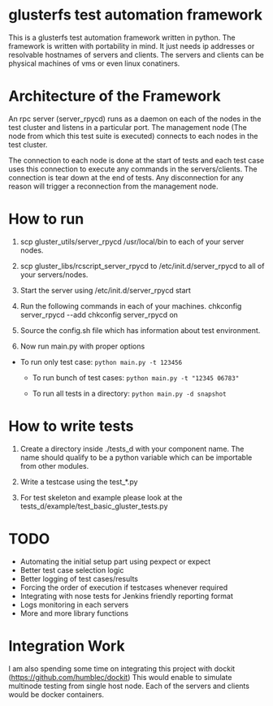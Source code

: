 glusterfs test automation framework
==============================================

This is a glusterfs test automation framework written in python. The framework
is written with portability in mind. It just needs ip addresses or resolvable
hostnames of servers and clients. The servers and clients can be physical machines
of vms or even linux conatiners.

Architecture of the Framework
==============================
An rpc server (server_rpycd) runs as a daemon on each of the nodes in the test
cluster and listens in a particular port. The management node (The node from which
this test suite is executed) connects to each nodes in the test cluster.

The connection to each node is done at the start of tests and each test case uses
this connection to execute any commands in the servers/clients. The connection is
tear down at the end of tests. Any disconnection for any reason will trigger a
reconnection from the management node.


How to run
=============

1. scp gluster_utils/server_rpycd /usr/local/bin to each of your server nodes.

2. scp gluster_libs/rcscript_server_rpycd to /etc/init.d/server_rpycd to all
   of your servers/nodes.

3. Start the server using /etc/init.d/server_rpycd start

4. Run the following commands in each of your machines.
   chkconfig server_rpycd --add
   chkconfig server_rpycd on

5. Source the config.sh file which has information about test environment.

6. Now run main.py with proper options
 - To run only test case: `python main.py -t 123456`

   - To run bunch of test cases: `python main.py -t "12345 06783"`

   - To run all tests in a directory: `python main.py -d snapshot`

How to write tests
====================

1. Create a directory inside ./tests_d with your component name.
   The name should qualify to be a python variable which can be importable
   from other modules.

2. Write a testcase using the test_*.py

3. For test skeleton and example please look at the
   tests_d/example/test_basic_gluster_tests.py

TODO
=====

* Automating the initial setup part using pexpect or expect
* Better test case selection logic
* Better logging of test cases/results
* Forcing the order of execution if testcases whenever required
* Integrating with nose tests for Jenkins friendly reporting format
* Logs monitoring in each servers
* More and more library functions

Integration Work
=================

I am also spending some time on integrating this project with dockit (https://github.com/humblec/dockit)
This would enable to simulate multinode testing from single host node. Each of the servers and clients
would be docker containers.

